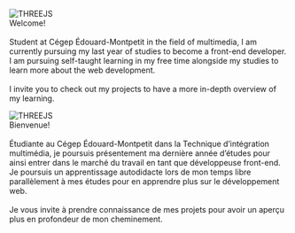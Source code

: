 ![THREEJS](https://img.shields.io/badge/ENGLISH-black?.js&logoColor=FFFFFF)<br />
Welcome! <br /> <br />
Student at Cégep Édouard-Montpetit in the field of multimedia, I am currently pursuing my last year of studies to become a front-end developer. I am pursuing self-taught learning in my free time alongside my studies to learn more about the web development. <br /> <br />
I invite you to check out my projects to have a more in-depth overview of my learning.

![THREEJS](https://img.shields.io/badge/FRANÇAIS-black?.js&logoColor=FFFFFF)<br />
Bienvenue!<br /> <br />
Étudiante au Cégep Édouard-Montpetit dans la Technique d’intégration multimédia, je poursuis présentement ma dernière année d’études pour ainsi entrer dans le marché du travail en tant que développeuse front-end. Je poursuis un apprentissage autodidacte lors de mon temps libre parallèlement à mes études pour en apprendre plus sur le développement web.<br /> <br />
Je vous invite à prendre connaissance de mes projets pour avoir un aperçu plus en profondeur de mon cheminement.


